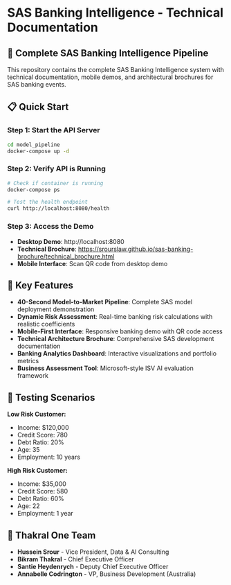 # SAS Banking Intelligence - Technical Documentation

## 🏦 Complete SAS Banking Intelligence Pipeline

This repository contains the complete SAS Banking Intelligence system with technical documentation, mobile demos, and architectural brochures for SAS banking events.

## 📋 Quick Start

### Step 1: Start the API Server

```bash
cd model_pipeline
docker-compose up -d
```

### Step 2: Verify API is Running

```bash
# Check if container is running
docker-compose ps

# Test the health endpoint
curl http://localhost:8080/health
```

### Step 3: Access the Demo

- **Desktop Demo**: http://localhost:8080
- **Technical Brochure**: https://srourslaw.github.io/sas-banking-brochure/technical_brochure.html
- **Mobile Interface**: Scan QR code from desktop demo

## 🎯 Key Features

- **40-Second Model-to-Market Pipeline**: Complete SAS model deployment demonstration
- **Dynamic Risk Assessment**: Real-time banking risk calculations with realistic coefficients
- **Mobile-First Interface**: Responsive banking demo with QR code access
- **Technical Architecture Brochure**: Comprehensive SAS development documentation
- **Banking Analytics Dashboard**: Interactive visualizations and portfolio metrics
- **Business Assessment Tool**: Microsoft-style ISV AI evaluation framework

## 🧪 Testing Scenarios

**Low Risk Customer:**
- Income: $120,000
- Credit Score: 780  
- Debt Ratio: 20%
- Age: 35
- Employment: 10 years

**High Risk Customer:**
- Income: $35,000
- Credit Score: 580
- Debt Ratio: 60% 
- Age: 22
- Employment: 1 year

## 🏢 Thakral One Team

- **Hussein Srour** - Vice President, Data & AI Consulting
- **Bikram Thakral** - Chief Executive Officer  
- **Santie Heydenrych** - Deputy Chief Executive Officer
- **Annabelle Codrington** - VP, Business Development (Australia)